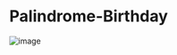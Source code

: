# Palindrome-Birthday

![image](https://user-images.githubusercontent.com/81029204/192678055-e1af75ca-4c03-41f3-9824-2616592460fb.png)
